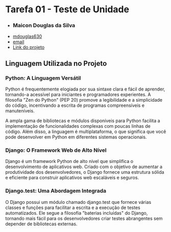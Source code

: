 # Tarefa 01 - Teste de Unidade
* ### Maicon Douglas da Silva
* [mdouglas630](https://github.com/mdouglas630)
* [email](marc.douglas630@gmail.com)
* [Link do projeto](https://github.com/danrleydaniel/periferic)

## Linguagem Utilizada no Projeto

### Python: A Linguagem Versátil

Python é frequentemente elogiada por sua sintaxe clara e fácil de aprender, tornando-a acessível para iniciantes e programadores experientes. A filosofia "Zen do Python" (PEP 20) promove a legibilidade e a simplicidade do código, incentivando a escrita de programas compreensíveis e manuteníveis.

A ampla gama de bibliotecas e módulos disponíveis para Python facilita a implementação de funcionalidades complexas com poucas linhas de código. Além disso, a linguagem é multiplataforma, o que significa que você pode desenvolver em Python em diferentes sistemas operacionais.

### Django: O Framework Web de Alto Nível

Django é um framework Python de alto nível que simplifica o desenvolvimento de aplicativos web. Criado com o objetivo de aumentar a produtividade dos desenvolvedores, o Django fornece uma estrutura sólida e eficiente para construir aplicativos web escaláveis e seguros.

### Django.test: Uma Abordagem Integrada

O Django possui um módulo chamado django.test que fornece várias classes e funções para facilitar a escrita e a execução de testes automatizados. Ele segue a filosofia "baterias incluídas" do Django, tornando mais fácil para os desenvolvedores criar testes abrangentes sem depender de bibliotecas externas.